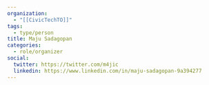 ```yaml
---
organization:
  - "[[CivicTechTO]]"
tags:
  - type/person
title: Maju Sadagopan
categories:
  - role/organizer
social:
  twitter: https://twitter.com/m4jic
  linkedin: https://www.linkedin.com/in/maju-sadagopan-9a394277
---
```

